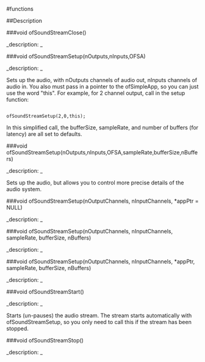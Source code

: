 #functions

##Description





<!----------------------------------------------------------------------------->

###void ofSoundStreamClose()

<!--
_syntax: ofSoundStreamClose()_
_name: ofSoundStreamClose_
_returns: void_
_returns_description: _
_parameters: _
_version_started: _
_version_deprecated: _
_summary: _
_constant: False_
_static: False_
_visible: True_
_advanced: False_
-->

_description: _







<!----------------------------------------------------------------------------->

###void ofSoundStreamSetup(nOutputs,nInputs,OFSA)

<!--
_syntax: ofSoundStreamSetup(nOutputs,nInputs,OFSA)_
_name: ofSoundStreamSetup_
_returns: void_
_returns_description: _
_parameters: int nOutputs, int nInputs, ofSimpleApp * OFSA_
_version_started: 006_
_version_deprecated: _
_summary: _
_constant: False_
_static: False_
_visible: True_
_advanced: False_
-->

_description: _

Sets up the audio, with nOutputs channels of audio out, nInputs channels of audio in. You also must pass in a pointer to the ofSimpleApp, so you can just use the word "this". For example, for 2 channel output, call in the setup function:
~~~~{.cpp}

ofSoundStreamSetup(2,0,this);
~~~~

In this simplified call, the bufferSize, sampleRate, and number of buffers (for latency) are all set to defaults.






<!----------------------------------------------------------------------------->

###void ofSoundStreamSetup(nOutputs,nInputs,OFSA,sampleRate,bufferSize,nBuffers)

<!--
_syntax: ofSoundStreamSetup(nOutputs,nInputs,OFSA,sampleRate,bufferSize,nBuffers)_
_name: ofSoundStreamSetup_
_returns: void_
_returns_description: _
_parameters: int nOutputs, int nInputs, ofSimpleApp * OFSA, int sampleRate, int bufferSize, int nBuffers_
_version_started: 006_
_version_deprecated: _
_summary: _
_constant: False_
_static: False_
_visible: True_
_advanced: False_
-->

_description: _

Sets up the audio, but allows you to control more precise details of the audio system.






<!----------------------------------------------------------------------------->

###void ofSoundStreamSetup(nOutputChannels, nInputChannels, *appPtr = NULL)

<!--
_syntax: ofSoundStreamSetup(nOutputChannels, nInputChannels, *appPtr = NULL)_
_name: ofSoundStreamSetup_
_returns: void_
_returns_description: _
_parameters: int nOutputChannels, int nInputChannels, ofBaseApp *appPtr=NULL_
_version_started: _
_version_deprecated: _
_summary: _
_constant: False_
_static: False_
_visible: True_
_advanced: False_
-->

_description: _







<!----------------------------------------------------------------------------->

###void ofSoundStreamSetup(nOutputChannels, nInputChannels, sampleRate, bufferSize, nBuffers)

<!--
_syntax: ofSoundStreamSetup(nOutputChannels, nInputChannels, sampleRate, bufferSize, nBuffers)_
_name: ofSoundStreamSetup_
_returns: void_
_returns_description: _
_parameters: int nOutputChannels, int nInputChannels, int sampleRate, int bufferSize, int nBuffers_
_version_started: _
_version_deprecated: _
_summary: _
_constant: False_
_static: False_
_visible: True_
_advanced: False_
-->

_description: _







<!----------------------------------------------------------------------------->

###void ofSoundStreamSetup(nOutputChannels, nInputChannels, *appPtr, sampleRate, bufferSize, nBuffers)

<!--
_syntax: ofSoundStreamSetup(nOutputChannels, nInputChannels, *appPtr, sampleRate, bufferSize, nBuffers)_
_name: ofSoundStreamSetup_
_returns: void_
_returns_description: _
_parameters: int nOutputChannels, int nInputChannels, ofBaseApp *appPtr, int sampleRate, int bufferSize, int nBuffers_
_version_started: _
_version_deprecated: _
_summary: _
_constant: False_
_static: False_
_visible: True_
_advanced: False_
-->

_description: _







<!----------------------------------------------------------------------------->

###void ofSoundStreamStart()

<!--
_syntax: ofSoundStreamStart()_
_name: ofSoundStreamStart_
_returns: void_
_returns_description: _
_parameters: _
_version_started: 006_
_version_deprecated: _
_summary: _
_constant: False_
_static: False_
_visible: True_
_advanced: False_
-->

_description: _

Starts (un-pauses) the audio stream. The stream starts automatically with ofSoundStreamSetup, so you only need to call this if the stream has been stopped.






<!----------------------------------------------------------------------------->

###void ofSoundStreamStop()

<!--
_syntax: ofSoundStreamStop()_
_name: ofSoundStreamStop_
_returns: void_
_returns_description: _
_parameters: _
_version_started: _
_version_deprecated: _
_summary: _
_constant: False_
_static: False_
_visible: True_
_advanced: False_
-->

_description: _







<!----------------------------------------------------------------------------->


